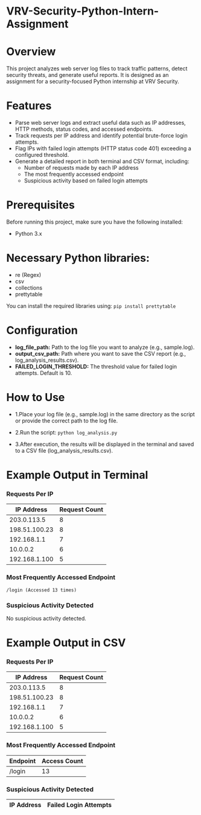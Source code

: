 # VRV-Security-Python-Intern-Assignment
# Overview
This project analyzes web server log files to track traffic patterns, detect security threats, and generate useful reports. It is designed as an assignment for a security-focused Python internship at VRV Security.

# Features
- Parse web server logs and extract useful data such as IP addresses, HTTP methods, status codes, and accessed endpoints.
- Track requests per IP address and identify potential brute-force login attempts.
- Flag IPs with failed login attempts (HTTP status code 401) exceeding a configured threshold.
- Generate a detailed report in both terminal and CSV format, including:
  - Number of requests made by each IP address
  - The most frequently accessed endpoint
  - Suspicious activity based on failed login attempts
# Prerequisites
Before running this project, make sure you have the following installed:
- Python 3.x
# Necessary Python libraries:
- re (Regex)
- csv
- collections
- prettytable

You can install the required libraries using:
`pip install prettytable`
# Configuration
- **log_file_path:** Path to the log file you want to analyze (e.g., sample.log).
- **output_csv_path:** Path where you want to save the CSV report (e.g., log_analysis_results.csv).
- **FAILED_LOGIN_THRESHOLD:** The threshold value for failed login attempts. Default is 10.
# How to Use
- 1.Place your log file (e.g., sample.log) in the same directory as the script or provide the correct path to the log file.
- 2.Run the script:
`python log_analysis.py`

- 3.After execution, the results will be displayed in the terminal and saved to a CSV file (log_analysis_results.csv).
# Example Output in Terminal
### Requests Per IP
| IP Address     | Request Count |
|----------------|---------------|
| 203.0.113.5    | 8             |
| 198.51.100.23  | 8             |
| 192.168.1.1    | 7             |
| 10.0.0.2       | 6             |
| 192.168.1.100  | 5             |

### Most Frequently Accessed Endpoint
`/login (Accessed 13 times)`

### Suspicious Activity Detected
No suspicious activity detected.
# Example Output in CSV
### Requests Per IP
| IP Address     | Request Count |
|----------------|---------------|
| 203.0.113.5    | 8             |
| 198.51.100.23  | 8             |
| 192.168.1.1    | 7             |
| 10.0.0.2       | 6             |
| 192.168.1.100  | 5             |

### Most Frequently Accessed Endpoint
| Endpoint | Access Count |
|----------|--------------|
| /login   | 13           |

### Suspicious Activity Detected
| IP Address     | Failed Login Attempts |
|----------------|-----------------------|


